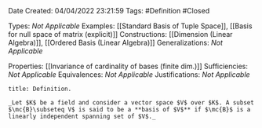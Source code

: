 <br />
<br />

Date Created: 04/04/2022 23:21:59
Tags: #Definition #Closed

Types: _Not Applicable_
Examples: [[Standard Basis of Tuple Space]], [[Basis for null space of matrix (explicit)]]
Constructions: [[Dimension (Linear Algebra)]], [[Ordered Basis (Linear Algebra)]]
Generalizations: _Not Applicable_

Properties: [[Invariance of cardinality of bases (finite dim.)]]
Sufficiencies: _Not Applicable_
Equivalences: _Not Applicable_
Justifications: _Not Applicable_

``` ad-Definition
title: Definition.

_Let $K$ be a field and consider a vector space $V$ over $K$. A subset $\mc{B}\subseteq V$ is said to be a **basis of $V$** if $\mc{B}$ is a linearly independent spanning set of $V$._

```
